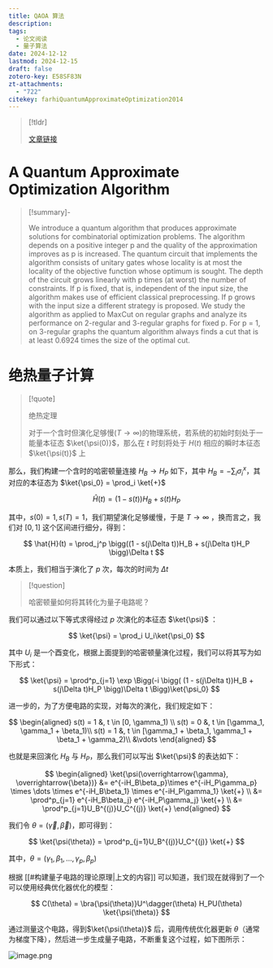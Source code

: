 ```yaml
---
title: QAOA 算法
description: 
tags:
  - 论文阅读
  - 量子算法
date: 2024-12-12
lastmod: 2024-12-15
draft: false
zotero-key: E58SF83N
zt-attachments:
  - "722"
citekey: farhiQuantumApproximateOptimization2014
---
```


> [!tldr]
>
> [文章链接](http://arxiv.org/abs/1411.4028)

# A Quantum Approximate Optimization Algorithm

> [!summary]-
>
> We introduce a quantum algorithm that produces approximate solutions for combinatorial optimization problems. The algorithm depends on a positive integer p and the quality of the approximation improves as p is increased. The quantum circuit that implements the algorithm consists of unitary gates whose locality is at most the locality of the objective function whose optimum is sought. The depth of the circuit grows linearly with p times (at worst) the number of constraints. If p is fixed, that is, independent of the input size, the algorithm makes use of efficient classical preprocessing. If p grows with the input size a different strategy is proposed. We study the algorithm as applied to MaxCut on regular graphs and analyze its performance on 2-regular and 3-regular graphs for fixed p. For p = 1, on 3-regular graphs the quantum algorithm always finds a cut that is at least 0.6924 times the size of the optimal cut.

# 绝热量子计算

> [!quote]
>
> 绝热定理
>
> 对于一个含时但演化足够慢($T \to \infty$)的物理系统，若系统的初始时刻处于一能量本征态 $\ket{\psi(0)}$，那么在 $t$ 时刻将处于 $H(t)$ 相应的瞬时本征态 $\ket{\psi(t)}$ 上

那么，我们构建一个含时的哈密顿量连接 $H_B \rightarrow H_P$ 如下，其中 $H_B = - \sum_i \sigma^x_i$，其对应的本征态为 $\ket{\psi_0} = \prod_i \ket{+}$

$$
\hat{H}(t) = (1 - s(t))H_B + s(t)H_P
$$

其中，$s(0) = 1, s(T) = 1$，我们期望演化足够缓慢，于是 $T \to \infty$ ，换而言之，我们对 $[0, 1]$ 这个区间进行细分，得到：

$$
\hat{H}(t) = \prod_j^p \bigg((1 - s(j\Delta t))H_B + s(j\Delta t)H_P \bigg)\Delta t
$$

本质上，我们相当于演化了 $p$ 次，每次的时间为 $\Delta t$

> [!question]
>
> 哈密顿量如何将其转化为量子电路呢？

我们可以通过以下等式求得经过 $p$ 次演化的本征态 $\ket{\psi}$ ：

$$
\ket{\psi} = \prod_i U_i\ket{\psi_0}
$$

其中 $U_i$ 是一个酉变化，根据上面提到的哈密顿量演化过程，我们可以将其写为如下形式：

$$
\ket{\psi} = \prod^p_{j=1} \exp \Bigg(-i \bigg( (1 - s(j\Delta t))H_B + s(j\Delta t)H_P \bigg)\Delta t \Bigg)\ket{\psi_0}
$$

进一步的，为了方便电路的实现，对每次的演化，我们规定如下：

$$
\begin{aligned}
s(t) = 1 &,  t \in [0, \gamma_1) \\
s(t) = 0 &, t \in [\gamma_1, \gamma_1 + \beta_1)\\
s(t) = 1 &, t \in [\gamma_1 + \beta_1, \gamma_1 + \beta_1 + \gamma_2)\\
&\vdots
\end{aligned}
$$

也就是来回演化 $H_B$ 与 $H_P$，那么我们可以写出 $\ket{\psi}$ 的表达如下：

$$
\begin{aligned}
\ket{\psi(\overrightarrow{\gamma}, \overrightarrow{\beta})} &= e^{-iH_B\beta_p}\times e^{-iH_P\gamma_p} \times \dots \times e^{-iH_B\beta_1} \times e^{-iH_P\gamma_1} \ket{+} \\
&= \prod^p_{j=1} e^{-iH_B\beta_j} e^{-iH_P\gamma_j} \ket{+} \\
&= \prod^p_{j=1}U_B^{(j)}U_C^{(j)} \ket{+}
\end{aligned}
$$

我们令 $\theta = (\overrightarrow{\gamma}, \overrightarrow{\beta})$，即可得到：

$$
\ket{\psi(\theta)} = \prod^p_{j=1}U_B^{(j)}U_C^{(j)} \ket{+}
$$

其中，$\theta = (\gamma_1, \beta_1, \dots, \gamma_p, \beta_p)$

根据 [[#构建量子电路的理论原理|上文的内容]] 可以知道，我们现在就得到了一个可以使用经典优化器优化的模型：

$$
C(\theta) = \bra{\psi(\theta)}U^\dagger(\theta) H_PU(\theta) \ket{\psi(\theta)}
$$

通过测量这个电路，得到$\ket{\psi(\theta)}$ 后，调用传统优化器更新 $\theta$（通常为梯度下降），然后进一步生成量子电路，不断重复这个过程，如下图所示：

![image.png](https://virgil-civil-1311056353.cos.ap-shanghai.myqcloud.com/img/202412140041518.png)
